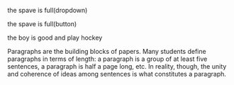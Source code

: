 
 the spave is full(dropdown)

 the spave is full(button)

 
 the boy is good
 and play hockey

 
 Paragraphs are the building blocks of papers. Many students define paragraphs in terms of length: a paragraph is a group of at least five sentences, a paragraph is half a page long, etc. In reality, though, the unity and coherence of ideas among sentences is what constitutes a paragraph.



  

